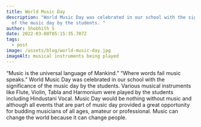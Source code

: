 ```yaml
---
title: World Music Day
description: "World Music Day was celebrated in our school with the significance
  of the music day by the students. "
author: Shobhith S
date: 2022-03-08T05:15:35.707Z
tags:
  - post
image: /assets/blog/world-music-day.jpg
imageAlt: musical instruments being played
---
```

“Music is the universal language of Mankind.”
“Where words fail music speaks.”
World Music Day was celebrated in our school with the significance of the music day by the students. Various musical instruments like Flute, Violin, Tabla and Harmonium were played by the students including Hindustani Vocal.
Music Day would be nothing without music and although all events that are part of music day provided a great opportunity for budding musicians of all ages, amateur or professional. Music can change the world because it can change people.
